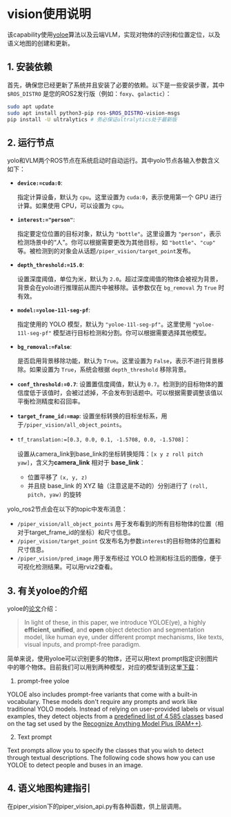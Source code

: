 # vision使用说明

该capability使用[yoloe](https://docs.ultralytics.com/models/yoloe/#introduction)算法以及云端VLM，实现对物体的识别和位置定位，以及语义地图的创建和更新。

## 1. 安装依赖

首先，确保您已经更新了系统并且安装了必要的依赖。以下是一些安装步骤，其中`$ROS_DISTRO` 是您的ROS2发行版（例如：`foxy`、`galactic`）：

```bash
sudo apt update
sudo apt install python3-pip ros-$ROS_DISTRO-vision-msgs
pip install -U ultralytics # 务必保证ultralytics处于最新版
```

## 2. 运行节点

yolo和VLM两个ROS节点在系统启动时自动运行。其中yolo节点各输入参数含义如下：

- **`device:=cuda:0`**:

  指定计算设备，默认为 `cpu`。这里设置为 `cuda:0`，表示使用第一个 GPU 进行计算。如果使用 CPU，可以设置为 `cpu`。

- **`interest:="person"`**:

  指定要定位位置的目标对象，默认为 `"bottle"`。这里设置为 `"person"`，表示检测场景中的“人”。你可以根据需要更改为其他目标，如 `"bottle"`、`"cup"` 等。被检测到的对象会从话题`/piper_vision/target_point`发布。

- **`depth_threshold:=15.0`**:

  设置深度阈值，单位为米，默认为 `2.0`。超过深度阈值的物体会被视为背景，背景会在yolo进行推理前从图片中被移除。该参数仅在 `bg_removal` 为 `True` 时有效。

- **`model:=yoloe-11l-seg-pf`**:

  指定使用的 YOLO 模型，默认为 `"yoloe-11l-seg-pf"`。这里使用 `"yoloe-11l-seg-pf"` 模型进行目标检测和分割。你可以根据需要选择其他模型。

- **`bg_removal:=False`**:

  是否启用背景移除功能，默认为 `True`。这里设置为 `False`，表示不进行背景移除。如果设置为 `True`，系统会根据 `depth_threshold` 移除背景。

- **`conf_threshold:=0.7`**:
  设置置信度阈值，默认为 `0.7`。检测到的目标物体的置信度低于该值时，会被过滤掉，不会发布到话题中。可以根据需要调整该值以平衡检测精度和召回率。

- **`target_frame_id:=map`**:
  设置坐标转换的目标坐标系，用于`/piper_vision/all_object_points`。

- `tf_translation:=[0.3, 0.0, 0.1, -1.5708, 0.0, -1.5708]`：

  设置从camera_link到base_link的坐标转换矩阵：`[x y z roll pitch yaw]`，含义为**camera_link** 相对于 **base_link**：

  - 位置平移了 `(x, y, z)`
  - 并且绕 base_link 的 XYZ 轴（注意这是不动的）分别进行了 `(roll, pitch, yaw)` 的旋转

yolo_ros2节点会在以下的topic中发布消息：

- `/piper_vision/all_object_points` 用于发布看到的所有目标物体的位置（相对于target_frame_id的坐标）和尺寸信息。
- `/piper_vision/target_point` 仅发布名为参数`interest`的目标物体的位置和尺寸信息。
- `/piper_vision/pred_image` 用于发布经过 YOLO 检测和标注后的图像，便于可视化检测结果。可以用rviz2查看。

## 3. 有关yoloe的介绍

yoloe的[论文](https://arxiv.org/html/2503.07465v1)介绍：

> In light of these, in this paper, we introduce YOLOE(ye), a highly **efficient**, **unified**, and **open** object detection and segmentation model, like human eye, under different prompt mechanisms, like texts, visual inputs, and prompt-free paradigm.

简单来说，使用yoloe可以识别更多的物体，还可以用text prompt指定识别图片中的哪个物体。目前我们可以用到两种模型，对应的模型请到这里[下载](https://docs.ultralytics.com/models/yoloe/#introduction)：

1. prompt-free yoloe

YOLOE also includes prompt-free variants that come with a built-in vocabulary. These models don't require any prompts and work like traditional YOLO models. Instead of relying on user-provided labels or visual examples, they detect objects from a [predefined list of 4,585 classes](https://github.com/xinyu1205/recognize-anything/blob/main/ram/data/ram_tag_list.txt) based on the tag set used by the [Recognize Anything Model Plus (RAM++)](https://arxiv.org/abs/2310.15200).

2. Text prompt

Text prompts allow you to specify the classes that you wish to detect through textual descriptions. The following code shows how you can use YOLOE to detect people and buses in an image.

## 4. 语义地图构建指引

在piper_vision下的piper_vision_api.py有各种函数，供上层调用。